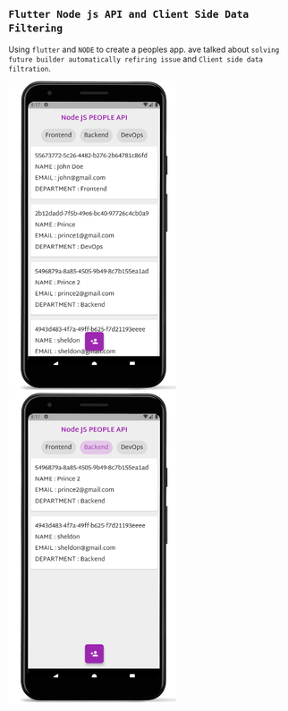 ## `Flutter Node js API and Client Side Data Filtering`

Using `flutter` and `NODE` to create a peoples app. ave talked about `solving future builder automatically refiring issue` and `Client side data filtration`.

<img src="./screenshots/home.png" width="300" alt="Image 1" />
<img src="./screenshots/filtered.png" width="300" alt="Image 1" />
